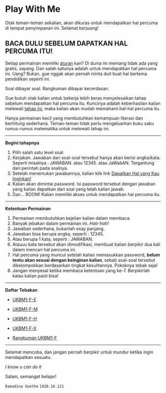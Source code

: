 # Play With Me
Otak teman-teman sekalian, akan dikuras untuk mendapatkan hal percuma di tempat penyimpanan ini. Selamat berjuang!

## BACA DULU SEBELUM DAPATKAN HAL PERCUMA ITU!

Setiap permainan memiliki [aturan]() kan? 
Di dunia ini memang tidak ada yang gratis, sayang. 
Dan salah satunya adalah untuk mendapatkan hal percuma ini. Uang?
Bukan, gue nggak akan pernah minta duit buat hal bertema pendidikan seperti ini.

Soal dibayar soal.
Rangkuman dibayar kecerdasan.

Gue butuh otak kalian untuk bekerja lebih keras menyelesaikan tahap sebelum mendapatkan hal percuma itu. Kuncinya adalah keberhasilan kalian melewati [tahap ini](), maka kalian akan mudah memahami hal-hal percuma itu. 

Hanya permainan kecil yang membutuhkan kemampuan literasi dan berhitung sederhana. Teman-teman tidak perlu mengeluarkan buku saku rumus-rumus matematika untuk melewati tahap ini. 

---

**Begini tahapnya**
1. Pilih salah satu level soal.
2. Kerjakan. Jawaban dari soal-soal tersebut hanya akan berisi angka/kata. Seperti misalnya : JAWABAN. atau 12345. atau JaWabAN. Tergantung dari perintah pada soalnya.
3. Setelah menemukan jawabannya, kalian klik link [Dapatkan Hal yang Kau Inginkan!]()
4. Kalian akan dimintai password. Isi password tersebut dengan jawaban yang kalian dapatkan dari soal yang telah kalian jawab.
5. Dan... BOOM! Kalian memiliki akses untuk mendapatkan hal percuma itu. 

---

**Ketentuan Permainan**
1. Permainan membutuhkan kejelian kalian dalam membaca.
2. Banyak jebakan dalam permainan ini. *Hati-hati!*
3. Jawaban sederhana, bukanlah esay panjang.
4. Jawaban bisa berupa angka, seperti : 12345.
5. Atau berupa 1 kata, seperti : JAWABAN.
6. Atauuu kata tersebut akan dimodifikasi, membuat kalian berpikir dua kali dalam mencari hal percuma ini.
7. Hal percuma yang muncul setelah kalian memasukkan password, **belum tentu akan sesuai dengan keinginan kalian**, sebab soal-soal tersebut dikelompokkan berdasarkan tingkat kesulitannya. Pokoknya tebak saja!
8. Jangan menyesal ketika membaca ketentuan yang ke-7. Berpikirlah kalau kalian pasti bisa!

---

**Daftar Tebakan**
* [UKBM1-F-E](https://github.com/dinagoethe/Play-With-Me/blob/main/UKBM1-F-E.md)
* [UKBM1-F-M](https://github.com/dinagoethe/Play-With-Me/blob/main/UKBM1-F-M.md)
* [UKBM1-F-H](https://github.com/dinagoethe/Play-With-Me/blob/main/UKBM1-F-H.md)
* [UKBM1-F-X](https://github.com/dinagoethe/Play-With-Me/blob/main/UKBM1-F-X.md)


* [Rangkuman UKBM1-F]()

---

Selamat mencoba, dan jangan pernah berpikir untuk mundur ketika ingin mendapatkan sesuatu. 

*I know u can do it*



Salam, semangat belajar!

`Ramadina Goethe` `1920.10.121`


